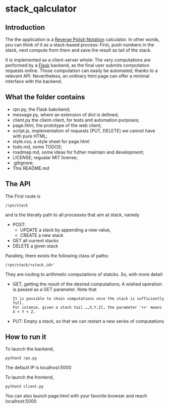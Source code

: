 # stack_qalculator

## Introduction 
The the application is a [Reverse Polish Notation](https://en.wikipedia.org/wiki/Reverse_Polish_notation) calculator. 
In other words, you can think of it as a stack-based process: First, push numbers in the stack, next compute from them and save the result as tail of the stack. 

It is implemented as a client-server whole: The very computations are performed by a [Flask](https://flask.palletsprojects.com/en/1.1.x/) backend, as the final user submits computation requests online. 
Those computation can easily be automated, thanks to a relevant API.
Nevertheless, an ordinary html page can offer a minimal interface with the backend. 

## What the folder contains
- rpn.py, the Flask bakckend;
- message.py, where an extension of dict is defined;
- client.py the client-client, for tests and automation purposes;
- page.html, the prototype of the web client;
- script.js, implementation of requests (PUT, DELETE) we cannot have with pure HTML;
- style.css, a style sheet for page.html
- todo.md, some TODOS;
- roadmap.md, some ideas for futher maintain and development;
- LICENSE; regualar MIT license;
- .gitignore;
- This README.md

## The API
The First route is 

    /rpn/stack

and is the literally path to all processes that aim at stack, namely

- POST: 
  - UPDATE a stack by appending a new value,
  - CREATE a new stack 
- GET all current stacks
- DELETE a given stack


Parallely, there exists the following class of paths:

    /rpn/stack/<stack_id>'
    
They are routing to arithmetic computations of statcks. So, with more detail:

- GET, getting the result of the desired computations; A wished operation is passed as a GET parameter. 
  Note that 
  
  
      It is possible to chain computations once the stack is sufficiently full. 
      For istance, given a stack tail …,X,Y,Z], the parameter '++' means X + Y + Z.


      
- PUT: Empty a stack, so that we can restart a new series of computations

## How to run it
To launch the backend, 

    python3 rpn.py

The default IP is localhost:5000

To launch the frontend, 

    python3 client.py

You can also launch page.html with your favorite browser and reach localhost:5000.


 